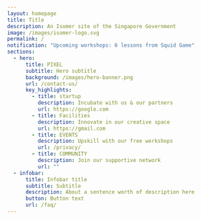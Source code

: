 ```yaml
---
layout: homepage
title: Title
description: An Isomer site of the Singapore Government
image: /images/isomer-logo.svg
permalink: /
notification: "Upcoming workshops: 6 lessons from Squid Game"
sections:
  - hero:
      title: PIXEL
      subtitle: Hero subtitle
      background: /images/hero-banner.png
      url: /contact-us/
      key_highlights:
        - title: startup
          description: Incubate with us & our partners
          url: https://google.com
        - title: Facilities
          description: Innovate in our creative space
          url: https://gmail.com
        - title: EVENTS
          description: Upskill with our free workshops
          url: /privacy/
        - title: COMMUNITY
          description: Join our supportive network
          url: ""
  - infobar:
      title: Infobar title
      subtitle: Subtitle
      description: About a sentence worth of description here
      button: Button text
      url: /faq/
---
```

